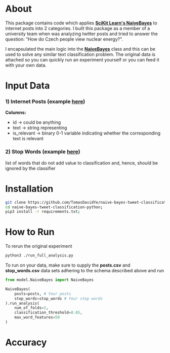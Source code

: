 # About
This package contains code which applies [**SciKit Learn's NaiveBayes**](https://scikit-learn.org/stable/modules/naive_bayes.html#gaussian-naive-bayes) to internet posts into 2 categories.
I built this package as a member of a university team when was analyzing twitter posts and tried to answer the question: “How do Czech people view nuclear energy?". 

I encapsulated the main logic into the [**NaiveBayes**](./model/NaiveBayes.py) class and this can be used to solve any similar text classification problem.
The original data is attached so you can quickly run an experiment yourself or you can feed it with your own data.

# Input Data

### 1) Internet Posts (example [here](./data/posts.csv))
**Columns:**
- id -> could be anything
- text -> string representing 
- is_relevant -> binary 0-1 variable indicating whether the corresponding text is relevant 


### 2) Stop Words (example [here](./data/stop_words.csv))
list of words that do not add value to classification and, hence, should be ignored by the classifier

# Installation
```bash
git clone https://github.com/TomasDavidYe/naive-bayes-tweet-classification-python;
cd naive-bayes-tweet-classification-python;
pip3 install -r requirements.txt;
```

# How to Run
To rerun the original experiment
```bash
python3 ./run_full_analysis.py 
```

To run on your data, make sure to supply the **posts.csv** and **stop_words.csv** data sets adhering to the schema described above and run
```python
from model.NaiveBayes import NaiveBayes

NaiveBayes(
    posts=posts, # Your posts
    stop_words=stop_words # Your stop words
).run_analysis(
    num_of_folds=2,
    classification_threshold=0.65,
    max_word_features=50
)
```  


# Accuracy
 

